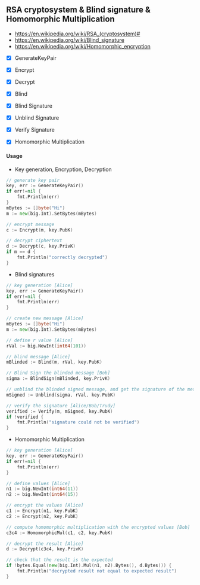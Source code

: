 ## RSA cryptosystem & Blind signature & Homomorphic Multiplication
- https://en.wikipedia.org/wiki/RSA_(cryptosystem)#
- https://en.wikipedia.org/wiki/Blind_signature
- https://en.wikipedia.org/wiki/Homomorphic_encryption

- [x] GenerateKeyPair
- [x] Encrypt
- [x] Decrypt
- [x] Blind
- [x] Blind Signature
- [x] Unblind Signature
- [x] Verify Signature
- [x] Homomorphic Multiplication


#### Usage
- Key generation, Encryption, Decryption
```go
// generate key pair
key, err := GenerateKeyPair()
if err!=nil {
	fmt.Println(err)
}
mBytes := []byte("Hi")
m := new(big.Int).SetBytes(mBytes)

// encrypt message
c := Encrypt(m, key.PubK)

// decrypt ciphertext
d := Decrypt(c, key.PrivK)
if m == d {
	fmt.Println("correctly decrypted")
}
```

- Blind signatures
```go
// key generation [Alice]
key, err := GenerateKeyPair()
if err!=nil {
	fmt.Println(err)
}

// create new message [Alice]
mBytes := []byte("Hi")
m := new(big.Int).SetBytes(mBytes)

// define r value [Alice]
rVal := big.NewInt(int64(101))

// blind message [Alice]
mBlinded := Blind(m, rVal, key.PubK)

// Blind Sign the blinded message [Bob]
sigma := BlindSign(mBlinded, key.PrivK)

// unblind the blinded signed message, and get the signature of the message [Alice]
mSigned := Unblind(sigma, rVal, key.PubK)

// verify the signature [Alice/Bob/Trudy]
verified := Verify(m, mSigned, key.PubK)
if !verified {
	fmt.Println("signature could not be verified")
}
```

- Homomorphic Multiplication
```go
// key generation [Alice]
key, err := GenerateKeyPair()
if err!=nil {
	fmt.Println(err)
}

// define values [Alice]
n1 := big.NewInt(int64(11))
n2 := big.NewInt(int64(15))

// encrypt the values [Alice]
c1 := Encrypt(n1, key.PubK)
c2 := Encrypt(n2, key.PubK)

// compute homomorphic multiplication with the encrypted values [Bob]
c3c4 := HomomorphicMul(c1, c2, key.PubK)

// decrypt the result [Alice]
d := Decrypt(c3c4, key.PrivK)

// check that the result is the expected
if !bytes.Equal(new(big.Int).Mul(n1, n2).Bytes(), d.Bytes()) {
	fmt.Println("decrypted result not equal to expected result")
}
```
